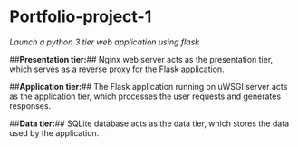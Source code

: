 # Portfolio-project-1
*Launch a python 3 tier web application using flask*

##**Presentation tier:**## 
  Nginx web server acts as the presentation tier, which serves as a reverse proxy for the Flask application.
  
##**Application tier:**## 
  The Flask application running on uWSGI server acts as the application tier, which processes the user requests and generates responses.
  
##**Data tier:**## 
  SQLite database acts as the data tier, which stores the data used by the application.
